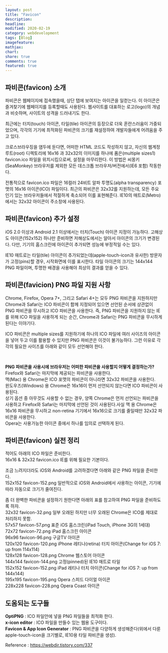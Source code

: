 ```yaml
---
layout: post
title: "Favicon"
description:
headline:
modified: 2020-02-19
category: webdevelopment
tags: [Blog]
imagefeature:
mathjax:
chart:
share: true
comments: true
featured: true
---
```


## 파비콘(favicon) 소개

파비콘은 <span class="orange">웹페이지에 접속했을때, 상단 탭에 보여지는 아이콘</span>을 일컫는다. 이 아이콘은 즐겨찾기에 웹페이지를 등록할때도 사용된다. 웹사이트를 대표하는 로고(logo)의 개념과 비슷하며, 사이트의 성격을 드러내기도 한다.

최근에는 터치(touch) 아이콘, 타일(tile) 아이콘의 등장으로 더욱 혼란스러움이 가중되었으며, 각각의 기기에 최적화된 파비콘의 크기를 재설정하여 개발자들에게 어려움을 주고 있다.

크로스브라우징을 염두에 둔다면, 어떠한 HTML 코드도 작성하지 않고, 자신의 웹계정 루트(root) 디렉토리에 16x16 과 32x32의 이미지를 하나에 품은(multiple sizes1) favicon.ico 파일을 위치시킴으로써, 설정을 마무리한다. 이 방법은 씨몽키(SeaMonkey) 브라우저를 제외한 모든 데스크톱 브라우저/버전에서(IE6 포함) 작동한다.

전통적으로 favicon.ico 파일은 16컬러 24비트 알파 투명도(alpha transparency) 포맷의 16x16 아이콘(ICO) 파일이다. 최근의 파비콘은 32x32를 지원하는데, 모든 주요 인기 있는 브라우저들에서 적절하게 축소되어 이를 표현해준다. IE10의 매트로(Metro)에서는 32x32 아이콘이 주소창에 사용된다.

## 파비콘(favicon) 추가 설정

iOS 2.0 이상과 Android 2.1 이상에서는 터치(Touch) 아이콘 지정이 가능하다. 고해상도 아이콘(152x152) 하나만 준비하면 저해상도에서는 알아서 아이콘의 크기가 변경된다. 다만, 기기의 홈스크린에 아이콘이 추가되면 성능에 부정적일 수는 있다.

IE10 매트로는 타일(tile) 아이콘이 추가되었는데(apple-touch-icon과 유사한) 방문자가 고정(pins)할 경우, 시작화면에 이를 표시한다. 타일 아이콘의 크기는 144x144 PNG 파일이며, 투명한 배경을 사용해야 최상의 결과를 얻을 수 있다.

## 파비콘(favicion) PNG 파일 지원 사항

Chrome, Firefox, Opera 7+, 그리고 Safari 4+는 모두 PNG 파비콘을 지원하지만 Chrome과 Safari는 ICO 파비콘이 함께 지정되어 있으면 선언된 순서에 상관없이 PNG 파비콘을 무시하고 ICO 파비콘을 사용한다. 즉, PNG 파비콘을 지원하지 않는 IE를 위해 ICO 파일을 사용하게 되는 순간, Chrome과 Safari는 PNG 파비콘을 무시하게 된다는 이야기다.

ICO 파비콘은 multiple sizes를 지원하기에 하나의 ICO 파일에 여러 사이즈의 아이콘을 넣어 두고 이를 활용할 수 있지만 PNG 파비콘은 이것이 불가능하다. 그런 이유로 각각의 필요한 사이즈를 아래와 같이 모두 선언해야 한다.

<div class="code">
<script async src="//jsfiddle.net/lsh58/a067uc92/embed/html/dark/"></script>
</div>
<br>
  
**PNG 파비콘을 사용시에 브라우저는 어떠한 파비콘을 사용할지 어떻게 결정하는가?**  
<span class="orange">Firefox와 Safari</span>는 마지막에 제공되는 파비콘을 사용한다.  
<span class="orange">맥(Mac) 용 Chrome</span>은 ICO 포맷의 파비콘이 아니라면 32x32 파비콘을 사용한다.  
<span class="orange">윈도우즈(Windows) 용 Chrome</span>은 16x16이 먼저 선언되지 않는다면 ICO 파비콘이 사용된다.  
상기 옵션 중 아무것도 사용할 수 없는 경우, 양쪽 Chrome은 먼저 선언되는 파비콘을 사용하고 Firefox와 Safari는 마지막에 선언된 것이 사용된다.사실 맥 용 Chrome은 16x16 파비콘을 무시하고 non-retina 기기에서 16x16으로 크기를 줄일때만 32x32 파비콘을 사용한다.  
<span class="orange">Opera</span>는 사용가능한 아이콘 중에서 하나를 임의로 선택하게 된다.

## 파비콘(favicon) 실전 정리

적어도 아래의 ICO 파일은 준비한다.  
<span class="orange">16x16 & 32x32</span> <span class="gray">favicon.ico</span> IE를 위해 필요한 기본이다.

조금 느려지더라도 iOS와 Android를 고려하겠다면 아래와 같은 PNG 파일을 준비한다.  
<span class="orange">152x152</span> <span class="gray">favicon-152.png</span> 일반적으로 iOS와 Android에서 사용하는 아이콘, 기기에 따라 자동으로 크기가 줄여진다.

좀 더 완벽한 파비콘을 설정하기 원한다면 아래의 표를 참고하여 PNG 파일을 준비하도록 하자.  
<span class="orange">32x32</span> <span class="gray">favicon-32.png</span> 일부 오래된 하지만 너무 오래된 Chrome은 ICO를 제대로 처리하지 못함.  
<span class="orange">57x57</span> <span class="gray">favicon-57.png</span> 표준 iOS 홈스크린(iPad Touch, iPhone 3G의 1세대)  
<span class="orange">72x72</span> <span class="gray">favicon-72.png</span> iPad 홈스크린 아이콘  
<span class="orange">96x96</span> <span class="gray">favicon-96.png</span> 구글TV 아이콘  
<span class="orange">120x120</span> <span class="gray">favicon-120.png</span> iPhone 레티나(retina) 터치 아이콘(Change for iOS 7: up from 114x114)  
<span class="orange">128x128</span> <span class="gray">favicon-128.png</span> Chrome 웹스토어 아이콘  
<span class="orange">144x144</span> <span class="gray">favicon-144.png</span> 고정(pinned)된 IE10 매트로 타일  
<span class="orange">152x152</span> <span class="gray">favicon-152.png</span> iPad 레티나 터치 아이콘(Change for iOS 7: up from 144x144)  
<span class="orange">195x195</span> <span class="gray">favicon-195.png</span> Opera 스피드 다이얼 아이콘  
<span class="orange">228x228</span> <span class="gray">favicon-228.png</span> Opera Coast 아이콘

## 도움되는 도구들

**OptiPNG** : ICO 파일안에 넣을 PNG 파일들을 최적화 한다.  
**x-icon editor** : ICO 파일을 만들수 있는 웹용 도구이다.  
**Favicon & App Icon Generator** : PNG 파비콘을 다양하게 생성해준다(위에서 다룬 apple-touch-icon을 크기별로, IE10용 타일 파비콘을 생성).

Reference : <https://webdir.tistory.com/337>

